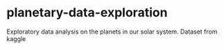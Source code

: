 # planetary-data-exploration
Exploratory data analysis on the planets in our solar system. Dataset from kaggle

